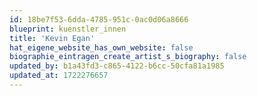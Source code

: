 ```yaml
---
id: 18be7f53-6dda-4785-951c-0ac0d06a8666
blueprint: kuenstler_innen
title: 'Kevin Egan'
hat_eigene_website_has_own_website: false
biographie_eintragen_create_artist_s_biography: false
updated_by: b1a43fd3-c865-4122-b6cc-50cfa81a1985
updated_at: 1722276657
---
```

